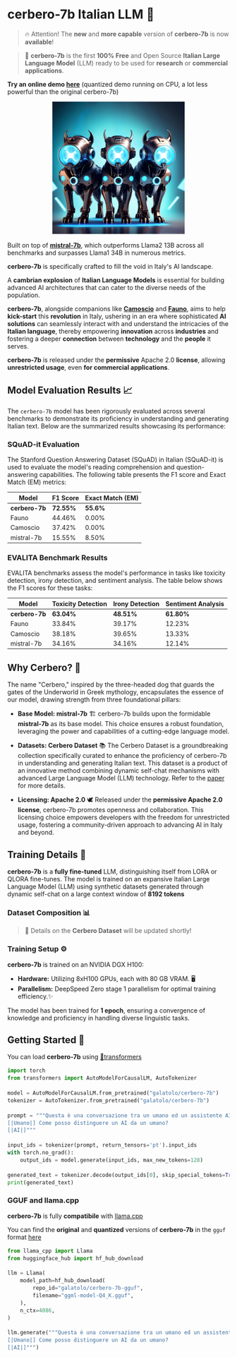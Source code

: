 # cerbero-7b Italian LLM 🚀 

> 🔥 Attention! The **new** and **more capable** version of **cerbero-7b** is now **available**!

> 📢 **cerbero-7b** is the first **100% Free** and Open Source **Italian Large Language Model** (LLM) ready to be used for **research** or **commercial applications**.

**Try an online demo [here](https://huggingface.co/spaces/galatolo/chat-with-cerbero-7b)** (quantized demo running on CPU, a lot less powerful than the original cerbero-7b)

<p align="center">
  <img width="300" height="300" src="./README.md.d/cerbero.png">
</p>

Built on top of [**mistral-7b**](https://mistral.ai/news/announcing-mistral-7b/), which outperforms Llama2 13B across all benchmarks and surpasses Llama1 34B in numerous metrics.

**cerbero-7b** is specifically crafted to fill the void in Italy's AI landscape.

A **cambrian explosion** of **Italian Language Models** is essential for building advanced AI architectures that can cater to the diverse needs of the population.

**cerbero-7b**, alongside companions like [**Camoscio**](https://github.com/teelinsan/camoscio) and [**Fauno**](https://github.com/RSTLess-research/Fauno-Italian-LLM), aims to help **kick-start** this **revolution** in Italy, ushering in an era where sophisticated **AI solutions** can seamlessly interact with and understand the intricacies of the **Italian language**, thereby empowering **innovation** across **industries** and fostering a deeper **connection** between **technology** and the **people** it serves.

**cerbero-7b** is released under the **permissive** Apache 2.0 **license**, allowing **unrestricted usage**, even **for commercial applications**.

## Model Evaluation Results 📈

The `cerbero-7b` model has been rigorously evaluated across several benchmarks to demonstrate its proficiency in understanding and generating Italian text. Below are the summarized results showcasing its performance:

### SQuAD-it Evaluation

The Stanford Question Answering Dataset (SQuAD) in Italian (SQuAD-it) is used to evaluate the model's reading comprehension and question-answering capabilities. The following table presents the F1 score and Exact Match (EM) metrics:

| Model                                        | F1 Score | Exact Match (EM) |
|----------------------------------------------|--------------|----------------------|
| **cerbero-7b**                               | **72.55%**   | **55.6%**            |
| Fauno                                        | 44.46%       | 0.00%                |
| Camoscio                                     | 37.42%       | 0.00%                |
| mistral-7b                                   | 15.55%       | 8.50%                |

### EVALITA Benchmark Results

EVALITA benchmarks assess the model's performance in tasks like toxicity detection, irony detection, and sentiment analysis. The table below shows the F1 scores for these tasks:

| Model                                        | Toxicity Detection | Irony Detection | Sentiment Analysis |
|----------------------------------------------|--------------------|-----------------|--------------------|
| **cerbero-7b**                               | **63.04%**         | **48.51%**      | **61.80%**         |
| Fauno                                        | 33.84%             | 39.17%          | 12.23%             |
| Camoscio                                     | 38.18%             | 39.65%          | 13.33%             |
| mistral-7b                                   | 34.16%             | 34.16%          | 12.14%             |


## Why Cerbero? 🤔

The name "Cerbero," inspired by the three-headed dog that guards the gates of the Underworld in Greek mythology, encapsulates the essence of our model, drawing strength from three foundational pillars:

- **Base Model: mistral-7b** 🏗️
  cerbero-7b builds upon the formidable **mistral-7b** as its base model. This choice ensures a robust foundation, leveraging the power and capabilities of a cutting-edge language model.

- **Datasets: Cerbero Dataset** 📚
  The Cerbero Dataset is a groundbreaking collection specifically curated to enhance the proficiency of cerbero-7b in understanding and generating Italian text. This dataset is a product of an innovative method combining dynamic self-chat mechanisms with advanced Large Language Model (LLM) technology. Refer to the [paper](README.md) for more details.

- **Licensing: Apache 2.0** 🕊️
  Released under the **permissive Apache 2.0 license**, cerbero-7b promotes openness and collaboration. This licensing choice empowers developers with the freedom for unrestricted usage, fostering a community-driven approach to advancing AI in Italy and beyond.

## Training Details 🚀

**cerbero-7b** is a **fully fine-tuned** LLM, distinguishing itself from LORA or QLORA fine-tunes. 
The model is trained on an expansive Italian Large Language Model (LLM) using synthetic datasets generated through dynamic self-chat on a large context window of **8192 tokens**

### Dataset Composition 📊

> 📢 Details on the **Cerbero Dataset** will be updated shortly!

### Training Setup ⚙️

**cerbero-7b** is trained on an NVIDIA DGX H100:

- **Hardware:** Utilizing 8xH100 GPUs, each with 80 GB VRAM. 🖥️
- **Parallelism:** DeepSpeed Zero stage 1 parallelism for optimal training efficiency.✨

The model has been trained for **1 epoch**, ensuring a convergence of knowledge and proficiency in handling diverse linguistic tasks.

## Getting Started 🚀

You can load **cerbero-7b** using [🤗transformers](https://huggingface.co/docs/transformers/index)

```python
import torch
from transformers import AutoModelForCausalLM, AutoTokenizer

model = AutoModelForCausalLM.from_pretrained("galatolo/cerbero-7b")
tokenizer = AutoTokenizer.from_pretrained("galatolo/cerbero-7b")

prompt = """Questa è una conversazione tra un umano ed un assistente AI.
[|Umano|] Come posso distinguere un AI da un umano?
[|AI|]"""

input_ids = tokenizer(prompt, return_tensors='pt').input_ids
with torch.no_grad():
    output_ids = model.generate(input_ids, max_new_tokens=128)

generated_text = tokenizer.decode(output_ids[0], skip_special_tokens=True)
print(generated_text)
```

### GGUF and llama.cpp

**cerbero-7b** is fully **compatibile** with [llama.cpp](https://github.com/ggerganov/llama.cpp)

You can find the **original** and **quantized** versions of **cerbero-7b** in the `gguf` format [here](https://huggingface.co/galatolo/cerbero-7b-gguf/tree/main)

```python
from llama_cpp import Llama
from huggingface_hub import hf_hub_download  

llm = Llama(
    model_path=hf_hub_download(
        repo_id="galatolo/cerbero-7b-gguf",
        filename="ggml-model-Q4_K.gguf",
    ),
    n_ctx=4086,
) 

llm.generate("""Questa è una conversazione tra un umano ed un assistente AI.
[|Umano|] Come posso distinguere un AI da un umano?
[|AI|]""")
```

